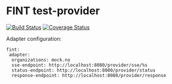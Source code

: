 # FINT test-provider

[![Build Status](https://travis-ci.org/FINTprosjektet/fint-test-provider.svg?branch=master)](https://travis-ci.org/FINTprosjektet/fint-test-provider)
[![Coverage Status](https://coveralls.io/repos/github/FINTprosjektet/fint-test-provider/badge.svg?branch=master)](https://coveralls.io/github/FINTprosjektet/fint-test-provider?branch=master)

Adapter configuration:
```
fint:
 adapter:
  organizations: mock.no
  sse-endpoint: http://localhost:8080/provider/sse/%s
  status-endpoint: http://localhost:8080/provider/status
  response-endpoint: http://localhost:8080/provider/response
```